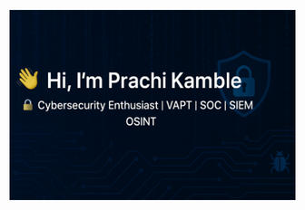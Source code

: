 <p align="center"> <img src="./banner.png" alt="Prachi Kamble — Cybersecurity Enthusiast" width="1200" /> </p>
